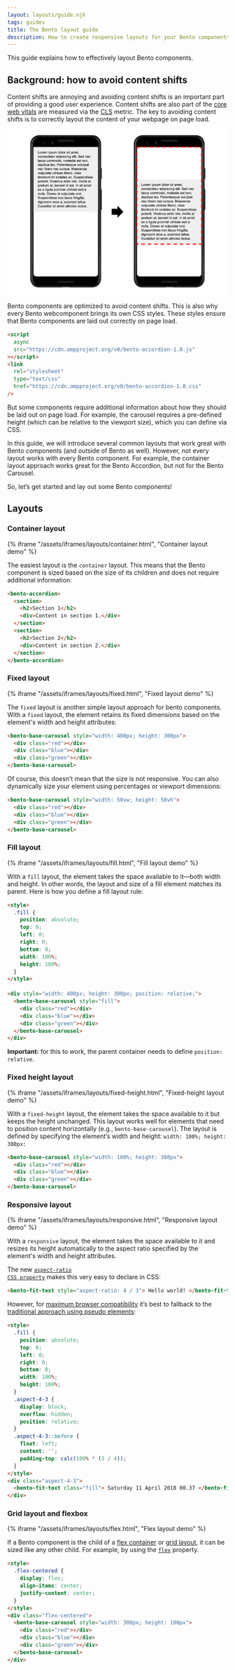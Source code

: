 ```yaml
---
layout: layouts/guide.njk
tags: guides
title: The Bento layout guide
description: How to create responsive layouts for your Bento components using CSS.
---
```


This guide explains how to effectively layout Bento components.

## Background: how to avoid content shifts

Content shifts are annoying and avoiding content shifts is an important part of providing a good user experience. Content shifts are also part of the [core web vitals](https://web.dev/vitals/) are measured via the [CLS](https://web.dev/cls/) metric. The key to avoiding content shifts is to correctly layout the content of your webpage on page load.

![CLS illustrated by a paragraph changeing position on a page](/assets/img/guides/layouts/cls.png)

Bento components are optimized to avoid content shifts. This is also why every Bento webcomponent brings its own CSS styles. These styles ensure that Bento components are laid out correctly on page load.

```html
<script
  async
  src="https://cdn.ampproject.org/v0/bento-accordion-1.0.js"
></script>
<link
  rel="stylesheet"
  type="text/css"
  href="https://cdn.ampproject.org/v0/bento-accordion-1.0.css"
/>
```

But some components require additional information about how they should be laid out on page load. For example, the carousel requires a pre-defined height (which can be relative to the viewport size), which you can define via CSS.

In this guide, we will introduce several common layouts that work great with Bento components (and outside of Bento as well). However, not every layout works with every Bento component. For example, the container layout approach works great for the Bento Accordion, but not for the Bento Carousel.

So, let’s get started and lay out some Bento components!

## Layouts

### Container layout

{% iframe "/assets/iframes/layouts/container.html", "Container layout demo" %}

The easiest layout is the `container` layout. This means that the Bento component is sized based on the size of its children and does not require additional information:

```html
<bento-accordion>
  <section>
    <h2>Section 1</h2>
    <div>Content in section 1.</div>
  </section>
  <section>
    <h2>Section 2</h2>
    <div>Content in section 2.</div>
  </section>
</bento-accordion>
```

### Fixed layout

{% iframe "/assets/iframes/layouts/fixed.html", "Fixed layout demo" %}

The `fixed` layout is another simple layout approach for bento components. With a `fixed` layout, the element retains its fixed dimensions based on the element's width and height attributes:

```html
<bento-base-carousel style="width: 400px; height: 300px">
  <div class="red"></div>
  <div class="blue"></div>
  <div class="green"></div>
</bento-base-carousel>
```

Of course, this doesn’t mean that the size is not responsive. You can also dynamically size your element using percentages or viewport dimensions:

```html
<bento-base-carousel style="width: 50vw; height: 50vh">
  <div class="red"></div>
  <div class="blue"></div>
  <div class="green"></div>
</bento-base-carousel>
```

### Fill layout

{% iframe "/assets/iframes/layouts/fill.html", "Fill layout demo" %}

With a `fill` layout, the element takes the space available to it—both width and height. In other words, the layout and size of a fill element matches its parent. Here is how you define a fill layout rule:

```html
<style>
  .fill {
    position: absolute;
    top: 0;
    left: 0;
    right: 0;
    bottom: 0;
    width: 100%;
    height: 100%;
  }
</style>

<div style="width: 400px; height: 300px; position: relative;">
  <bento-base-carousel style="fill">
    <div class="red"></div>
    <div class="blue"></div>
    <div class="green"></div>
  </bento-base-carousel>
</div>
```

**Important:** for this to work, the parent container needs to define `position: relative`.

### Fixed height layout

{% iframe "/assets/iframes/layouts/fixed-height.html", "Fixed-height layout demo" %}

With a `fixed-height` layout, the element takes the space available to it but keeps the height unchanged. This layout works well for elements that need to position content horizontally (e.g., `bento-base-carousel`). The layout is defined by specifying the element’s width and height: `width: 100%; height: 300px:`

```html
<bento-base-carousel style="width: 100%; height: 300px">
  <div class="red"></div>
  <div class="blue"></div>
  <div class="green"></div>
</bento-base-carousel>
```

### Responsive layout

{% iframe "/assets/iframes/layouts/responsive.html", "Responsive layout demo" %}

With a `responsive` layout, the element takes the space available to it and resizes its height automatically to the aspect ratio specified by the element's width and height attributes.

The new <code>[aspect-ratio CSS property](https://developer.mozilla.org/en-US/docs/Web/CSS/aspect-ratio)</code> makes this very easy to declare in CSS:

```html
<bento-fit-text style="aspect-ratio: 4 / 3"> Hello world! </bento-fit-text>
```

However, for [maximum browser compatibility](https://caniuse.com/?search=aspect-ratio) it’s best to fallback to the [traditional approach using pseudo elements](https://css-tricks.com/aspect-ratio-boxes/#the-pseudo-element-tactic):

```html
<style>
  .fill {
    position: absolute;
    top: 0;
    left: 0;
    right: 0;
    bottom: 0;
    width: 100%;
    height: 100%;
  }
  .aspect-4-3 {
    display: block;
    overflow: hidden;
    position: relative;
  }
  .aspect-4-3::before {
    float: left;
    content: '';
    padding-top: calc(100% * (3 / 4));
  }
</style>
<div class="aspect-4-3">
  <bento-fit-text class="fill"> Saturday 11 April 2018 00.37 </bento-fit-text>
</div>
```

### Grid layout and flexbox

{% iframe "/assets/iframes/layouts/flex.html", "Flex layout demo" %}

If a Bento component is the child of a [flex container](https://developer.mozilla.org/en-US/docs/Web/CSS/CSS_Flexible_Box_Layout/Basic_Concepts_of_Flexbox) or [grid layout](https://developer.mozilla.org/en-US/docs/Web/CSS/CSS_Grid_Layout), it can be sized like any other child. For example, by using the <code>[flex](https://developer.mozilla.org/en-US/docs/Web/CSS/flex)</code> property.

```html
<style>
  .flex-centered {
    display: flex;
    align-items: center;
    justify-content: center;
  }
</style>
<div class="flex-centered">
  <bento-base-carousel style="width: 300px; height: 100px">
    <div class="red"></div>
    <div class="blue"></div>
    <div class="green"></div>
  </bento-base-carousel>
</div>
```

